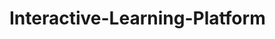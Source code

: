 # Interactive-Learning-Platform

<!-- python -m venv venv
source venv/bin/activate  # Windows: venv\Scripts\activate
pip install -r requirements.txt -->
